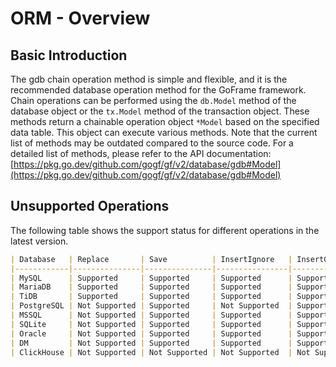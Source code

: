 # ORM - Overview

## Basic Introduction

The gdb chain operation method is simple and flexible, and it is the recommended database operation method for the GoFrame framework. Chain operations can be performed using the `db.Model` method of the database object or the `tx.Model` method of the transaction object. These methods return a chainable operation object `*Model` based on the specified data table. This object can execute various methods. Note that the current list of methods may be outdated compared to the source code. For a detailed list of methods, please refer to the API documentation: [https://pkg.go.dev/github.com/gogf/gf/v2/database/gdb#Model](https://pkg.go.dev/github.com/gogf/gf/v2/database/gdb#Model)

## Unsupported Operations

The following table shows the support status for different operations in the latest version.

```markdown
| Database   | Replace       | Save          | InsertIgnore   | InsertGetId   | LastInsertId  | Transaction   | RowsAffected  |
|------------|---------------|---------------|----------------|---------------|---------------|---------------|---------------|
| MySQL      | Supported     | Supported     | Supported      | Supported     | Supported     | Supported     | Supported     |
| MariaDB    | Supported     | Supported     | Supported      | Supported     | Supported     | Supported     | Supported     |
| TiDB       | Supported     | Supported     | Supported      | Supported     | Supported     | Supported     | Supported     |
| PostgreSQL | Not Supported | Supported     | Not Supported  | Supported     | Supported     | Supported     | Supported     |
| MSSQL      | Not Supported | Supported     | Supported      | Supported     | Not Supported | Supported     | Supported     |
| SQLite     | Not Supported | Supported     | Supported      | Supported     | Supported     | Supported     | Supported     |
| Oracle     | Not Supported | Supported     | Supported      | Supported     | Not Supported | Supported     | Supported     |
| DM         | Not Supported | Supported     | Supported      | Supported     | Supported     | Supported     | Supported     |
| ClickHouse | Not Supported | Not Supported | Not Supported  | Not Supported | Supported     | Not Supported | Not Supported |
```

